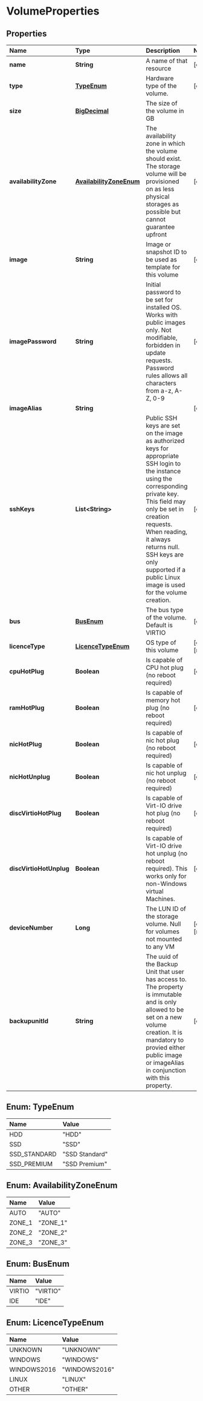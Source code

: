 # VolumeProperties

## Properties

| Name | Type | Description | Notes |
| :--- | :--- | :--- | :--- |
| **name** | **String** | A name of that resource | \[optional\] |
| **type** | [**TypeEnum**](volumeproperties.md#TypeEnum) | Hardware type of the volume. | \[optional\] |
| **size** | [**BigDecimal**](https://github.com/ionos-cloud/sdk-java/tree/e301a24b681f0ad424762e13995b95c67ad7e66b/docs/BigDecimal.md) | The size of the volume in GB |  |
| **availabilityZone** | [**AvailabilityZoneEnum**](volumeproperties.md#AvailabilityZoneEnum) | The availability zone in which the volume should exist. The storage volume will be provisioned on as less physical storages as possible but cannot guarantee upfront | \[optional\] |
| **image** | **String** | Image or snapshot ID to be used as template for this volume | \[optional\] |
| **imagePassword** | **String** | Initial password to be set for installed OS. Works with public images only. Not modifiable, forbidden in update requests. Password rules allows all characters from a-z, A-Z, 0-9 | \[optional\] |
| **imageAlias** | **String** |  | \[optional\] |
| **sshKeys** | **List&lt;String&gt;** | Public SSH keys are set on the image as authorized keys for appropriate SSH login to the instance using the corresponding private key. This field may only be set in creation requests. When reading, it always returns null. SSH keys are only supported if a public Linux image is used for the volume creation. | \[optional\] |
| **bus** | [**BusEnum**](volumeproperties.md#BusEnum) | The bus type of the volume. Default is VIRTIO | \[optional\] |
| **licenceType** | [**LicenceTypeEnum**](volumeproperties.md#LicenceTypeEnum) | OS type of this volume | \[optional\] \[readonly\] |
| **cpuHotPlug** | **Boolean** | Is capable of CPU hot plug \(no reboot required\) | \[optional\] |
| **ramHotPlug** | **Boolean** | Is capable of memory hot plug \(no reboot required\) | \[optional\] |
| **nicHotPlug** | **Boolean** | Is capable of nic hot plug \(no reboot required\) | \[optional\] |
| **nicHotUnplug** | **Boolean** | Is capable of nic hot unplug \(no reboot required\) | \[optional\] |
| **discVirtioHotPlug** | **Boolean** | Is capable of Virt-IO drive hot plug \(no reboot required\) | \[optional\] |
| **discVirtioHotUnplug** | **Boolean** | Is capable of Virt-IO drive hot unplug \(no reboot required\). This works only for non-Windows virtual Machines. | \[optional\] |
| **deviceNumber** | **Long** | The LUN ID of the storage volume. Null for volumes not mounted to any VM | \[optional\] \[readonly\] |
| **backupunitId** | **String** | The uuid of the Backup Unit that user has access to. The property is immutable and is only allowed to be set on a new volume creation. It is mandatory to provied either public image or imageAlias in conjunction with this property. | \[optional\] |

## Enum: TypeEnum

| Name | Value |
| :--- | :--- |
| HDD | "HDD" |
| SSD | "SSD" |
| SSD\_STANDARD | "SSD Standard" |
| SSD\_PREMIUM | "SSD Premium" |

## Enum: AvailabilityZoneEnum

| Name | Value |
| :--- | :--- |
| AUTO | "AUTO" |
| ZONE\_1 | "ZONE\_1" |
| ZONE\_2 | "ZONE\_2" |
| ZONE\_3 | "ZONE\_3" |

## Enum: BusEnum

| Name | Value |
| :--- | :--- |
| VIRTIO | "VIRTIO" |
| IDE | "IDE" |

## Enum: LicenceTypeEnum

| Name | Value |
| :--- | :--- |
| UNKNOWN | "UNKNOWN" |
| WINDOWS | "WINDOWS" |
| WINDOWS2016 | "WINDOWS2016" |
| LINUX | "LINUX" |
| OTHER | "OTHER" |


